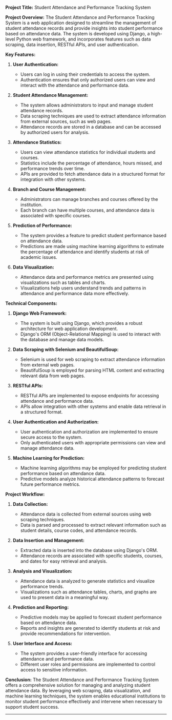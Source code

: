 **Project Title:** Student Attendance and Performance Tracking System

**Project Overview:**
The Student Attendance and Performance Tracking System is a web application designed to streamline the management of student attendance records and provide insights into student performance based on attendance data. The system is developed using Django, a high-level Python web framework, and incorporates features such as data scraping, data insertion, RESTful APIs, and user authentication.

**Key Features:**

1. **User Authentication:**
   - Users can log in using their credentials to access the system.
   - Authentication ensures that only authorized users can view and interact with the attendance and performance data.

2. **Student Attendance Management:**
   - The system allows administrators to input and manage student attendance records.
   - Data scraping techniques are used to extract attendance information from external sources, such as web pages.
   - Attendance records are stored in a database and can be accessed by authorized users for analysis.

3. **Attendance Statistics:**
   - Users can view attendance statistics for individual students and courses.
   - Statistics include the percentage of attendance, hours missed, and performance trends over time.
   - APIs are provided to fetch attendance data in a structured format for integration with other systems.

4. **Branch and Course Management:**
   - Administrators can manage branches and courses offered by the institution.
   - Each branch can have multiple courses, and attendance data is associated with specific courses.

5. **Prediction of Performance:**
   - The system provides a feature to predict student performance based on attendance data.
   - Predictions are made using machine learning algorithms to estimate the percentage of attendance and identify students at risk of academic issues.

6. **Data Visualization:**
   - Attendance data and performance metrics are presented using visualizations such as tables and charts.
   - Visualizations help users understand trends and patterns in attendance and performance data more effectively.

**Technical Components:**

1. **Django Web Framework:**
   - The system is built using Django, which provides a robust architecture for web application development.
   - Django's ORM (Object-Relational Mapping) is used to interact with the database and manage data models.

2. **Data Scraping with Selenium and BeautifulSoup:**
   - Selenium is used for web scraping to extract attendance information from external web pages.
   - BeautifulSoup is employed for parsing HTML content and extracting relevant data from web pages.

3. **RESTful APIs:**
   - RESTful APIs are implemented to expose endpoints for accessing attendance and performance data.
   - APIs allow integration with other systems and enable data retrieval in a structured format.

4. **User Authentication and Authorization:**
   - User authentication and authorization are implemented to ensure secure access to the system.
   - Only authenticated users with appropriate permissions can view and manage attendance data.

5. **Machine Learning for Prediction:**
   - Machine learning algorithms may be employed for predicting student performance based on attendance data.
   - Predictive models analyze historical attendance patterns to forecast future performance metrics.

**Project Workflow:**

1. **Data Collection:**
   - Attendance data is collected from external sources using web scraping techniques.
   - Data is parsed and processed to extract relevant information such as student details, course codes, and attendance records.

2. **Data Insertion and Management:**
   - Extracted data is inserted into the database using Django's ORM.
   - Attendance records are associated with specific students, courses, and dates for easy retrieval and analysis.

3. **Analysis and Visualization:**
   - Attendance data is analyzed to generate statistics and visualize performance trends.
   - Visualizations such as attendance tables, charts, and graphs are used to present data in a meaningful way.

4. **Prediction and Reporting:**
   - Predictive models may be applied to forecast student performance based on attendance data.
   - Reports and insights are generated to identify students at risk and provide recommendations for intervention.

5. **User Interface and Access:**
   - The system provides a user-friendly interface for accessing attendance and performance data.
   - Different user roles and permissions are implemented to control access to sensitive information.

**Conclusion:**
The Student Attendance and Performance Tracking System offers a comprehensive solution for managing and analyzing student attendance data. By leveraging web scraping, data visualization, and machine learning techniques, the system enables educational institutions to monitor student performance effectively and intervene when necessary to support student success.

--- 

